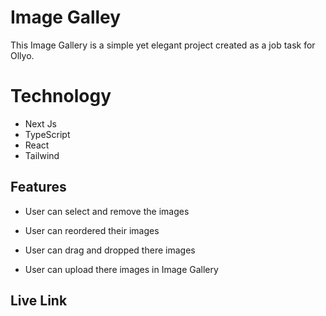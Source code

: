 # Image Galley 

This Image Gallery is a simple yet elegant project created as a job task for Ollyo.

# Technology 

- Next Js 
- TypeScript
- React 
- Tailwind

## Features

- User can select and remove the images 

- User can reordered their images

- User can drag and dropped there images

- User can upload there images in Image Gallery 


## Live Link


